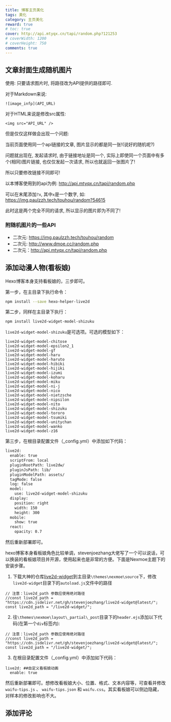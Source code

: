 ```yaml
---
title: 博客主页美化
tags: 美化
category: 主页美化
reward: true
# toc: true
cover: http://api.mtyqx.cn/tapi/random.php?121253
# coverWidth: 1200
# coverHeight: 750
comments: true
---
```




## 文章封面生成随机图片

使用: 只要请求图片时, 将路径改为API提供的路径即可.

对于Markdown来说:
```
![image_infp](API_URL)
```

对于HTML来说是修改src属性:
```
<img src="API_URL" />
```
但是仅仅这样做会出现一个问题:

当前页面使用同一个api链接的文章, 图片显示的都是同一张!(说好的随机呢?)

问题就出现在, 发起请求时, 由于链接地址是同一个, 实际上即使同一个页面中有多个(相同)图片链接, 也仅仅发起一次请求, 所以也就返回一张图片了!

所以只要修改链接不同即可!

以本博客使用到的api为例: http://api.mtyqx.cn/tapi/random.php

可以在末尾添加`?x`, 其中`x`是一个数字, 如: https://img.paulzzh.tech/touhou/random?54615

此时这是两个完全不同的请求, 所以显示的图片即为不同了!

### 附随机图片的一些API
- 二次元: https://img.paulzzh.tech/touhou/random
- 二次元: http://www.dmoe.cc/random.php
- 二次元：http://api.mtyqx.cn/tapi/random.php

## 添加动漫人物(看板娘)
Hexo博客本身支持看板娘的，三步即可。

第一步，在主目录下执行命令：
```bash
npm install --save hexo-helper-live2d
```
第二步，同样在主目录下执行：
```bash
npm install live2d-widget-model-shizuku
```
`live2d-widget-model-shizuku`是可选项。可选的模型如下：
```
live2d-widget-model-chitose
live2d-widget-model-epsilon2_1
live2d-widget-model-gf
live2d-widget-model-haru
live2d-widget-model-haruto
live2d-widget-model-hibiki
live2d-widget-model-hijiki
live2d-widget-model-izumi
live2d-widget-model-koharu
live2d-widget-model-miku
live2d-widget-model-ni-j
live2d-widget-model-nico
live2d-widget-model-nietzsche
live2d-widget-model-nipsilon
live2d-widget-model-nito
live2d-widget-model-shizuku
live2d-widget-model-tororo
live2d-widget-model-tsumiki
live2d-widget-model-unitychan
live2d-widget-model-wanko
live2d-widget-model-z16
```



第三步，在根目录配置文件（_config.yml）中添加如下代码：

```bash
live2d:
  enable: true
  scriptFrom: local
  pluginRootPath: live2dw/
  pluginJsPath: lib/
  pluginModelPath: assets/
  tagMode: false
  log: false
  model:
    use: live2d-widget-model-shizuku
  display:
    position: right
    width: 150
    height: 300
  mobile:
    show: true
  react:
    opacity: 0.7
```
然后重新部署即可。



hexo博客本身看板娘角色比较单调，stevenjoezhang大佬写了一个可以说话，可以换装的看板娘项目并开源，使用起来也是非常的方便。下面是Nexmoe主题下的安装步骤。

1. 下载大神的仓库[live2d-widget](https://github.com/stevenjoezhang/live2d-widget)到主目录`\themes\nexmoe\source`下，修改`live2d-widget`目录下的`autoload.js`文件中的路径
```
// 注意：live2d_path 参数应使用绝对路径
//const live2d_path = "https://cdn.jsdelivr.net/gh/stevenjoezhang/live2d-widget@latest/";
const live2d_path = "/live2d-widget/";

```
2. 往`\themes\nexmoe\layout\_partial\_post`目录下的`header.ejs`添加以下代码(在第一个`div`标签内):
```
// 注意：live2d_path 参数应使用绝对路径
//const live2d_path = "https://cdn.jsdelivr.net/gh/stevenjoezhang/live2d-widget@latest/";
const live2d_path = "/live2d-widget/";
```

3. 在根目录配置文件（_config.yml）中添加如下代码：
```
live2d: ##自定义看板娘动画
  enable: true
```
然后重新部署即可。想修改看板娘大小、位置、格式、文本内容等，可查看并修改 `waifu-tips.js` 、 `waifu-tips.json` 和 `waifu.css`。其实看板娘可以侧边隐藏，对样本的修改影响也不大。

## 添加评论